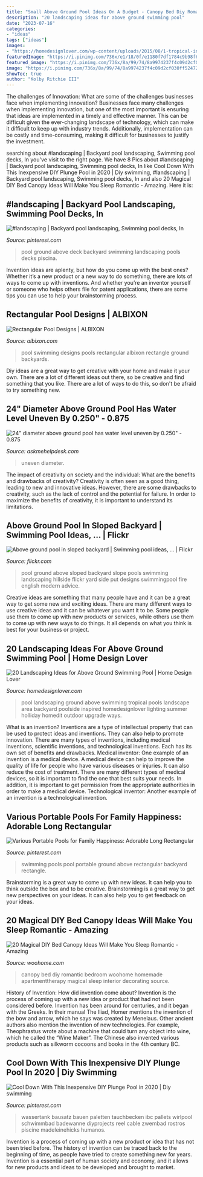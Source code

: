 ```yaml
---
title: "Small Above Ground Pool Ideas On A Budget - Canopy Bed Diy Romantic Bedroom Woohome Homemade Apartmenttherapy Magical Sleep Interior Decorating Source"
description: "20 landscaping ideas for above ground swimming pool"
date: "2023-07-16"
categories:
- "ideas"
tags: ["ideas"]
images:
- "https://homedesignlover.com/wp-content/uploads/2015/08/1-tropical-inspired.jpg"
featuredImage: "https://i.pinimg.com/736x/e1/18/0f/e1180f7df1784c9b98f6441b5d0d6db7.jpg"
featured_image: "https://i.pinimg.com/736x/8a/99/74/8a9974237f4c09d2cf030ff524729c81.jpg"
image: "https://i.pinimg.com/736x/8a/99/74/8a9974237f4c09d2cf030ff524729c81.jpg"
ShowToc: true
author: "Kolby Ritchie III"
---
```



The challenges of Innovation: What are some of the challenges businesses face when implementing innovation?
Businesses face many challenges when implementing innovation, but one of the most important is ensuring that ideas are implemented in a timely and effective manner. This can be difficult given the ever-changing landscape of technology, which can make it difficult to keep up with industry trends. Additionally, implementation can be costly and time-consuming, making it difficult for businesses to justify the investment.

	

		
searching about #landscaping | Backyard pool landscaping, Swimming pool decks, In you've visit to the right page. We have 8 Pics about #landscaping | Backyard pool landscaping, Swimming pool decks, In like Cool Down With This Inexpensive DIY Plunge Pool in 2020 | Diy swimming, #landscaping | Backyard pool landscaping, Swimming pool decks, In and also 20 Magical DIY Bed Canopy Ideas Will Make You Sleep Romantic - Amazing. Here it is:
		
    
## #landscaping | Backyard Pool Landscaping, Swimming Pool Decks, In

<img loading=lazy src="https://i.pinimg.com/736x/e1/18/0f/e1180f7df1784c9b98f6441b5d0d6db7.jpg" onerror="this.onerror=null;this.src='https://tse1.mm.bing.net/th?id=OIP.UzXJQ4I3YE3Tt0zFSz1H1AHaMu&amp;pid=15.1';" alt="#landscaping | Backyard pool landscaping, Swimming pool decks, In">

_Source: pinterest.com_

>pool ground above deck backyard swimming landscaping pools decks piscina. 

	

Invention ideas are aplenty, but how do you come up with the best ones? Whether it’s a new product or a new way to do something, there are lots of ways to come up with inventions. And whether you’re an inventor yourself or someone who helps others file for patent applications, there are some tips you can use to help your brainstorming process.

    
## Rectangular Pool Designs | ALBIXON

<img loading=lazy src="https://www.albixon.com/data/images/gallery/rectangular_pool_designs/rectangular-pool-view.jpg" onerror="this.onerror=null;this.src='https://tse3.mm.bing.net/th?id=OIP.SqoiY7oopofYSPB4UgZvHQHaFn&amp;pid=15.1';" alt="Rectangular Pool Designs | ALBIXON">

_Source: albixon.com_

>pool swimming designs pools rectangular albixon rectangle ground backyards. 

	

Diy ideas are a great way to get creative with your home and make it your own. There are a lot of different ideas out there, so be creative and find something that you like. There are a lot of ways to do this, so don't be afraid to try something new.

    
## 24&quot; Diameter Above Ground Pool Has Water Level Uneven By 0.250&quot; - 0.875

<img loading=lazy src="https://www.askmehelpdesk.com/attachments/pools-spas-saunas/36334d1306512376-24-diameter-above-ground-pool-has-water-level-uneven-0-250-0-875-bad-photo.jpg" onerror="this.onerror=null;this.src='https://tse3.mm.bing.net/th?id=OIP.oBP38UMAM3fCJ3Ipr3sEwwHaFh&amp;pid=15.1';" alt="24&quot; diameter above ground pool has water level uneven by 0.250&quot; - 0.875">

_Source: askmehelpdesk.com_

>uneven diameter. 

	

The impact of creativity on society and the individual: What are the benefits and drawbacks of creativity?
Creativity is often seen as a good thing, leading to new and innovative ideas. However, there are some drawbacks to creativity, such as the lack of control and the potential for failure. In order to maximize the benefits of creativity, it is important to understand its limitations.

    
## Above Ground Pool In Sloped Backyard | Swimming Pool Ideas, … | Flickr

<img loading=lazy src="https://c1.staticflickr.com/5/4093/4931002280_fa6f5eee7b_b.jpg" onerror="this.onerror=null;this.src='https://tse4.mm.bing.net/th?id=OIP.jNVfFEcetMtm-x3QKqcAVQHaFG&amp;pid=15.1';" alt="Above ground pool in sloped backyard | Swimming pool ideas, … | Flickr">

_Source: flickr.com_

>pool ground above sloped backyard slope pools swimming landscaping hillside flickr yard side put designs swimmingpool fire english modern advice. 

	

Creative ideas are something that many people have and it can be a great way to get some new and exciting ideas. There are many different ways to use creative ideas and it can be whatever you want it to be. Some people use them to come up with new products or services, while others use them to come up with new ways to do things. It all depends on what you think is best for your business or project.

    
## 20 Landscaping Ideas For Above Ground Swimming Pool | Home Design Lover

<img loading=lazy src="https://homedesignlover.com/wp-content/uploads/2015/08/1-tropical-inspired.jpg" onerror="this.onerror=null;this.src='https://tse2.mm.bing.net/th?id=OIP.j0N3C8bAvceIb7cTFJ_ncAHaE9&amp;pid=15.1';" alt="20 Landscaping Ideas for Above Ground Swimming Pool | Home Design Lover">

_Source: homedesignlover.com_

>pool landscaping ground above swimming tropical pools landscape area backyard poolside inspired homedesignlover lighting summer holliday homedit outdoor upgrade ways. 

	

What is an invention?
Inventions are a type of intellectual property that can be used to protect ideas and inventions. They can also help to promote innovation. There are many types of inventions, including medical inventions, scientific inventions, and technological inventions. Each has its own set of benefits and drawbacks.
Medical inventor: 
One example of an invention is a medical device. A medical device can help to improve the quality of life for people who have various diseases or injuries. It can also reduce the cost of treatment. 
There are many different types of medical devices, so it is important to find the one that best suits your needs. In addition, it is important to get permission from the appropriate authorities in order to make a medical device. 
Technological inventor: 
Another example of an invention is a technological invention.

    
## Various Portable Pools For Family Happiness: Adorable Long Rectangular

<img loading=lazy src="https://i.pinimg.com/736x/fc/08/7c/fc087c5d7b005f196991c0440cccd3ba--swimming-pool-exercises-portable-swimming-pools.jpg" onerror="this.onerror=null;this.src='https://tse2.mm.bing.net/th?id=OIP.Tekt8LSWPuP1sLOVeEKYWwHaJ3&amp;pid=15.1';" alt="Various Portable Pools for Family Happiness: Adorable Long Rectangular">

_Source: pinterest.com_

>swimming pools pool portable ground above rectangular backyard rectangle. 

	

Brainstorming is a great way to come up with new ideas. It can help you to think outside the box and to be creative. Brainstorming is a great way to get new perspectives on your ideas. It can also help you to get feedback on your ideas.

    
## 20 Magical DIY Bed Canopy Ideas Will Make You Sleep Romantic - Amazing

<img loading=lazy src="http://www.woohome.com/wp-content/uploads/2015/07/diy-bed-canopy-woohome-17.jpg" onerror="this.onerror=null;this.src='https://tse3.mm.bing.net/th?id=OIP.SJIxJWul90I5qUNMYsM07QHaLH&amp;pid=15.1';" alt="20 Magical DIY Bed Canopy Ideas Will Make You Sleep Romantic - Amazing">

_Source: woohome.com_

>canopy bed diy romantic bedroom woohome homemade apartmenttherapy magical sleep interior decorating source. 

	

History of Invention: How did invention come about?
Invention is the process of coming up with a new idea or product that had not been considered before. Invention has been around for centuries, and it began with the Greeks. In their manual The Iliad, Homer mentions the invention of the bow and arrow, which he says was created by Menelaus. Other ancient authors also mention the invention of new technologies. For example, Theophrastus wrote about a machine that could turn any object into wine, which he called the “Wine Maker”. The Chinese also invented various products such as silkworm cocoons and books in the 4th century BC.

    
## Cool Down With This Inexpensive DIY Plunge Pool In 2020 | Diy Swimming

<img loading=lazy src="https://i.pinimg.com/736x/8a/99/74/8a9974237f4c09d2cf030ff524729c81.jpg" onerror="this.onerror=null;this.src='https://tse4.mm.bing.net/th?id=OIP.lxB-nzpkeOvKLNlWU-CKiQAAAA&amp;pid=15.1';" alt="Cool Down With This Inexpensive DIY Plunge Pool in 2020 | Diy swimming">

_Source: pinterest.com_

>wassertank bausatz bauen paletten tauchbecken ibc pallets wirlpool schwimmbad badewanne diyprojects reel cable zwembad rostros piscine madeleinehicks humanos. 

	

Invention is a process of coming up with a new product or idea that has not been tried before. The history of invention can be traced back to the beginning of time, as people have tried to create something new for years. Invention is a essential part of human society and economy, and it allows for new products and ideas to be developed and brought to market.

